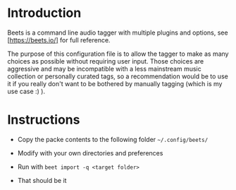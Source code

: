 # Introduction
Beets is a command line audio tagger with multiple plugins and options,
see [https://beets.io/] for full reference.

The purpose of this configuration file is to allow the tagger to make as many choices as possible without requiring user input. Those choices are aggressive and may be incompatible with a less mainstream music collection or personally curated tags, so a recommendation would be to use it if you really don't want to be bothered by manually tagging (which is my use case :) ).

# Instructions
* Copy the packe contents to the following folder
 ```~/.config/beets/```
 * Modify with your own directories and preferences

* Run with 
```beet import -q <target folder>```


* That should be it

